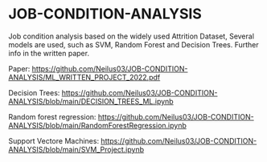 # JOB-CONDITION-ANALYSIS
Job condition analysis based on the widely used Attrition Dataset, Several models are used, such as SVM, Random Forest and Decision Trees.
Further info in the written paper.

Paper: https://github.com/Neilus03/JOB-CONDITION-ANALYSIS/ML_WRITTEN_PROJECT_2022.pdf

Decision Trees: https://github.com/Neilus03/JOB-CONDITION-ANALYSIS/blob/main/DECISION_TREES_ML.ipynb

Random forest regression: https://github.com/Neilus03/JOB-CONDITION-ANALYSIS/blob/main/RandomForestRegression.ipynb

Support Vectore Machines: https://github.com/Neilus03/JOB-CONDITION-ANALYSIS/blob/main/SVM_Project.ipynb
